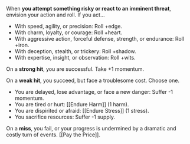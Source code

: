 When **you attempt something risky or react to an imminent threat**, envision your action and roll. If you act... 
- With speed, agility, or precision: Roll +edge. 
- With charm, loyalty, or courage: Roll +heart. 
- With aggressive action, forceful defense, strength, or endurance: Roll +iron. 
- With deception, stealth, or trickery: Roll +shadow. 
- With expertise, insight, or observation: Roll +wits. 

On a **strong hit**, you are successful. Take +1 momentum. 

On a **weak hit**, you succeed, but face a troublesome cost. Choose one. 
- You are delayed, lose advantage, or face a new danger: Suffer -1 momentum. 
- You are tired or hurt: [[Endure Harm]] (1 harm). 
- You are dispirited or afraid: [[Endure Stress]] (1 stress). 
- You sacrifice resources: Suffer -1 supply. 

On a **miss**, you fail, or your progress is undermined by a dramatic and costly turn of events. [[Pay the Price]].